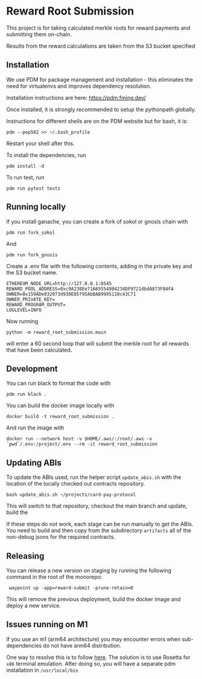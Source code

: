 # Reward Root Submission

This project is for taking calculated merkle roots for reward payments and submitting them on-chain.

Results from the reward calculations are taken from the S3 bucket specified

## Installation

We use PDM for package management and installation - this eliminates the need for virtualenvs and improves dependency resolution.

Installation instructions are here: https://pdm.fming.dev/

Once installed, it is strongly recommended to setup the pythonpath globally.

Instructions for different shells are on the PDM website but for bash, it is:

    pdm --pep582 >> ~/.bash_profile

Restart your shell after this.

To install the dependencies, run

    pdm install -d
    
To run test, run 

    pdm run pytest tests 

## Running locally

If you install ganache, you can create a fork of sokol or gnosis chain with

    pdm run fork_sokol

And

    pdm run fork_gnosis

Create a .env file with the following contents, adding in the private key and the S3 bucket name.

    ETHEREUM_NODE_URL=http://127.0.0.1:8545
    REWARD_POOL_ADDRESS=0xc9A238Ee71A65554984234DF9721dbdA873F84FA
    OWNER=0x159ADe032073d930E85f95AbBAB9995110c43C71
    OWNER_PRIVATE_KEY=
    REWARD_PROGRAM_OUTPUT=
    LOGLEVEL=INFO

Now running

    python -m reward_root_submission.main

will enter a 60 second loop that will submit the merkle root for all rewards that have been calculated.

## Development

You can run black to format the code with

    pdm run black .

You can build the docker image locally with

    docker build -t reward_root_submission .

And run the image with

    docker run --network host -v $HOME/.aws/:/root/.aws -v `pwd`/.env:/project/.env --rm -it reward_root_submission

## Updating ABIs

To update the ABIs used, run the helper script `update_abis.sh` with the location of the locally checked out contracts repository.

    bash update_abis.sh ~/projects/card-pay-protocol

This will switch to that repository, checkout the main branch and update, build the 

If these steps do not work, each stage can be run manually to get the ABIs.
You need to build and then copy from the subdirectory `artifacts` all of the non-debug jsons for the required contracts. 

## Releasing

You can release a new version on staging by running the following command in the root of the monorepo:

     waypoint up -app=reward-submit -prune-retain=0

This will remove the previous deployment, build the docker image and deploy a new service.

## Issues running on M1

If you use an m1 (arm64 architecture) you may encounter errors when sub-dependencies do not have arm64 distribution.

One way to resolve this is to follow [here](https://towardsdatascience.com/how-to-use-manage-multiple-python-versions-on-an-apple-silicon-m1-mac-d69ee6ed0250). The solution is to use Rosetta for `x86` terminal emulation. After doing so, you will have a separate pdm installation in `/usr/local/bin` 




